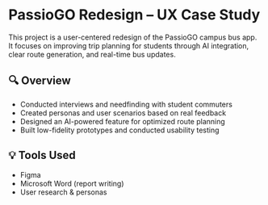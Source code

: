 # PassioGO Redesign – UX Case Study

This project is a user-centered redesign of the PassioGO campus bus app. It focuses on improving trip planning for students through AI integration, clear route generation, and real-time bus updates.

## 🔍 Overview
- Conducted interviews and needfinding with student commuters
- Created personas and user scenarios based on real feedback
- Designed an AI-powered feature for optimized route planning
- Built low-fidelity prototypes and conducted usability testing

## 💡 Tools Used
- Figma  
- Microsoft Word (report writing)  
- User research & personas
